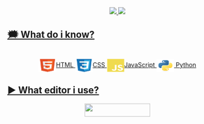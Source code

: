 <div align="center">
  <a href="https://github.com/AlexandreSiedschlag">
  <img height="160em" src="https://github-readme-stats.vercel.app/api?username=alexandresiedschlag&show_icons=true&theme=highcontrast&include_all_commits=true&count_private=true"/>
  <img height="160em" src="https://github-readme-stats.vercel.app/api/top-langs/?username=alexandresiedschlag&layout=compact&langs_count=7&theme=highcontrast"/>
</div>
  
## 🗯 What do i know?
<div style="display: inline_block" align="center"><br>
  <img align="center" height="30" width="40" src="https://raw.githubusercontent.com/devicons/devicon/master/icons/html5/html5-original.svg">HTML
  <img align="center" height="30" width="40" src="https://raw.githubusercontent.com/devicons/devicon/master/icons/css3/css3-original.svg">CSS
  <img align="center" height="30" width="40" src="https://raw.githubusercontent.com/devicons/devicon/master/icons/javascript/javascript-plain.svg">JavaScript
  <img align="center" height="30" width="40" src="https://raw.githubusercontent.com/devicons/devicon/master/icons/python/python-original.svg"> Python
</div>

## ▶ What editor i use?
  <div align="center">
    <img align="center" height="30" width="150" src="https://img.shields.io/badge/-VSCode-%23007ACC?style=flat-square&logo=visual-studio-code">
  </div>
